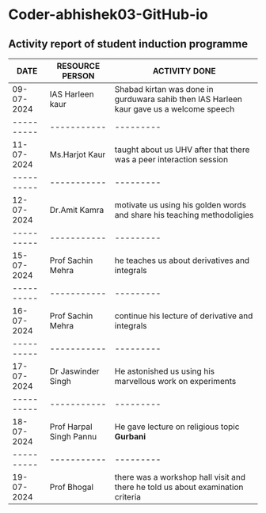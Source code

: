 # Coder-abhishek03-GitHub-io
## Activity report of student induction programme 
| DATE | RESOURCE PERSON | ACTIVITY DONE |
| ---------- | ----------- | --------- | 
| 09-07-2024 | IAS Harleen kaur |Shabad kirtan was done in gurduwara sahib then IAS Harleen kaur gave us a welcome speech |
| ---------- | ----------- | --------- | 
| 11-07-2024 | Ms.Harjot Kaur | taught about us UHV after that there was a peer interaction session |
| ---------- | -----------| --------- | 
| 12-07-2024 | Dr.Amit Kamra | motivate us using his golden words and share his teaching methodoligies|
| ---------- | ----------- | --------- |  
| 15-07-2024 | Prof Sachin Mehra |he teaches us about derivatives and integrals |
| ---------- | ----------- | --------- |  
| 16-07-2024 | Prof Sachin Mehra | continue his lecture of derivative and integrals |
| ---------- | ----------- | --------- |  
| 17-07-2024 | Dr Jaswinder Singh | He astonished us using his marvellous work on experiments |
| ---------- | ----------- | --------- |  
| 18-07-2024 | Prof Harpal Singh Pannu | He gave lecture on religious topic **Gurbani** |
| ---------- | ----------- | --------- |  
| 19-07-2024 | Prof Bhogal | there was a workshop hall visit and there he told us about examination criteria |

